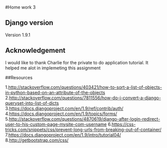 #Home work 3

## Django version

Version 1.9.1

## Acknowledgement

I would like to thank Charlie for the private to do application tutorial. It helped me alot in implemeting this assignment

##Resources

1.http://stackoverflow.com/questions/403421/how-to-sort-a-list-of-objects-in-python-based-on-an-attribute-of-the-objects
2.http://stackoverflow.com/questions/7811556/how-do-i-convert-a-django-queryset-into-list-of-dicts
3.https://docs.djangoproject.com/en/1.9/ref/contrib/auth/
4.https://docs.djangoproject.com/en/1.9/topics/forms/
5.http://stackoverflow.com/questions/4870619/django-after-login-redirect-user-to-his-custom-page-mysite-com-username
6.https://css-tricks.com/snippets/css/prevent-long-urls-from-breaking-out-of-container/
7.https://docs.djangoproject.com/en/1.9/intro/tutorial04/
8.http://getbootstrap.com/css/